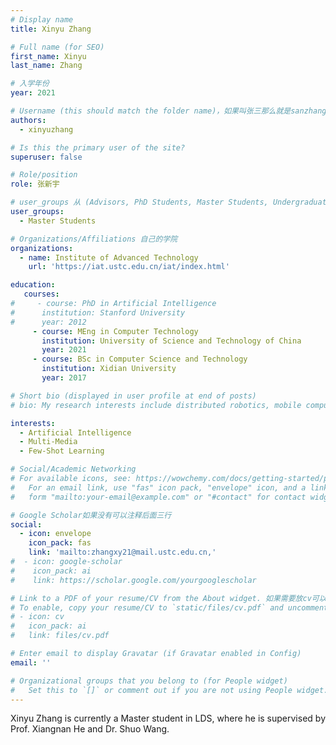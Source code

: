 ```yaml
---
# Display name
title: Xinyu Zhang

# Full name (for SEO)
first_name: Xinyu
last_name: Zhang

# 入学年份
year: 2021

# Username (this should match the folder name)，如果叫张三那么就是sanzhang
authors:
  - xinyuzhang

# Is this the primary user of the site? 
superuser: false

# Role/position 
role: 张新宇

# user_groups 从 (Advisors, PhD Students, Master Students, Undergraduate) 从这四个里面选
user_groups:
  - Master Students

# Organizations/Affiliations 自己的学院
organizations:
  - name: Institute of Advanced Technology
    url: 'https://iat.ustc.edu.cn/iat/index.html'

education:
   courses:
#     - course: PhD in Artificial Intelligence
#      institution: Stanford University
#      year: 2012
     - course: MEng in Computer Technology
       institution: University of Science and Technology of China
       year: 2021
     - course: BSc in Computer Science and Technology
       institution: Xidian University
       year: 2017

# Short bio (displayed in user profile at end of posts)
# bio: My research interests include distributed robotics, mobile computing and programmable matter.

interests:
  - Artificial Intelligence
  - Multi-Media
  - Few-Shot Learning

# Social/Academic Networking
# For available icons, see: https://wowchemy.com/docs/getting-started/page-builder/#icons
#   For an email link, use "fas" icon pack, "envelope" icon, and a link in the
#   form "mailto:your-email@example.com" or "#contact" for contact widget.

# Google Scholar如果没有可以注释后面三行
social:
  - icon: envelope
    icon_pack: fas
    link: 'mailto:zhangxy21@mail.ustc.edu.cn,'
#  - icon: google-scholar
#    icon_pack: ai
#    link: https://scholar.google.com/yourgooglescholar

# Link to a PDF of your resume/CV from the About widget. 如果需要放cv可以发给我
# To enable, copy your resume/CV to `static/files/cv.pdf` and uncomment the lines below.
# - icon: cv
#   icon_pack: ai
#   link: files/cv.pdf

# Enter email to display Gravatar (if Gravatar enabled in Config)
email: ''

# Organizational groups that you belong to (for People widget)
#   Set this to `[]` or comment out if you are not using People widget.
---
```


Xinyu Zhang is currently a Master student in LDS, where he is supervised by Prof. Xiangnan He and Dr. Shuo Wang.

